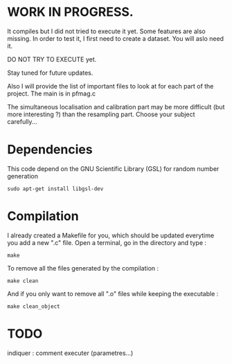 # WORK IN PROGRESS.

It compiles but I did not tried to execute it yet. Some features are also missing. In order to test it, I first need to create a dataset. You will aslo need it.

DO NOT TRY TO EXECUTE yet.

Stay tuned for future updates.

Also I will provide the list of important files to look at for each part of the project. The main is in pfmag.c

The simultaneous localisation and calibration part may be more difficult (but more interesting ?) than the resampling part. Choose your subject carefully...

# Dependencies

This code depend on the GNU Scientific Library (GSL) for random number generation

```shell
sudo apt-get install libgsl-dev
```

# Compilation

I already created a Makefile for you, which should be updated everytime you add a new ".c" file.
Open a terminal, go in the directory and type :
```shell
make
```

To remove all the files generated by the compilation :
```shell
make clean
```

And if you only want to remove all ".o" files while keeping the executable :
```shell
make clean_object
```

# TODO

indiquer : comment executer (parametres...)
